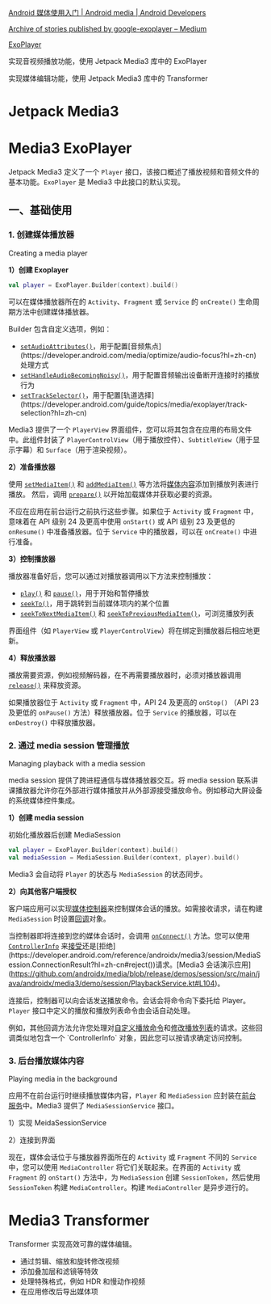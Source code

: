 [Android 媒体使用入门  | Android media  | Android Developers](https://developer.android.com/media/guides?hl=zh-cn)

[Archive of stories published by google-exoplayer – Medium](https://medium.com/google-exoplayer/archive)

[ExoPlayer](https://exoplayer.dev/)



实现音视频播放功能，使用 Jetpack Media3 库中的 ExoPlayer

实现媒体编辑功能，使用 Jetpack Media3 库中的 Transformer



# Jetpack Media3





# Media3 ExoPlayer 

Jetpack Media3 定义了一个 `Player` 接口，该接口概述了播放视频和音频文件的基本功能。`ExoPlayer` 是 Media3 中此接口的默认实现。



## 一、基础使用

### 1. 创建媒体播放器

Creating a media player

**1）创建 Exoplayer**

```kotlin
val player = ExoPlayer.Builder(context).build()
```

可以在媒体播放器所在的 `Activity`、`Fragment` 或 `Service` 的 `onCreate()` 生命周期方法中创建媒体播放器。

Builder 包含自定义选项，例如：

- [`setAudioAttributes()`](https://developer.android.com/reference/androidx/media3/exoplayer/ExoPlayer.Builder?hl=zh-cn#setAudioAttributes(androidx.media3.common.AudioAttributes,boolean))，用于配置[音频焦点](https://developer.android.com/media/optimize/audio-focus?hl=zh-cn)处理方式
- [`setHandleAudioBecomingNoisy()`](https://developer.android.com/reference/androidx/media3/exoplayer/ExoPlayer.Builder?hl=zh-cn#setHandleAudioBecomingNoisy(boolean))，用于配置音频输出设备断开连接时的播放行为
- [`setTrackSelector()`](https://developer.android.com/reference/androidx/media3/exoplayer/ExoPlayer.Builder?hl=zh-cn#setTrackSelector(androidx.media3.exoplayer.trackselection.TrackSelector))，用于配置[轨道选择](https://developer.android.com/guide/topics/media/exoplayer/track-selection?hl=zh-cn)

Media3 提供了一个 `PlayerView` 界面组件，您可以将其包含在应用的布局文件中。此组件封装了 `PlayerControlView`（用于播放控件）、`SubtitleView`（用于显示字幕）和 `Surface`（用于渲染视频）。



**2）准备播放器**

使用 [`setMediaItem()`](https://developer.android.com/reference/androidx/media3/common/Player?hl=zh-cn#setMediaItem(androidx.media3.common.MediaItem)) 和 [`addMediaItem()`](https://developer.android.com/reference/androidx/media3/common/Player?hl=zh-cn#addMediaItem(androidx.media3.common.MediaItem)) 等方法将[媒体内容](https://developer.android.com/guide/topics/media/exoplayer/media-items?hl=zh-cn)添加到播放列表进行播放。 然后，调用 [`prepare()`](https://developer.android.com/reference/androidx/media3/common/Player?hl=zh-cn#prepare()) 以开始加载媒体并获取必要的资源。

不应在应用在前台运行之前执行这些步骤。如果位于 `Activity` 或 `Fragment` 中，意味着在 API 级别 24 及更高中使用 `onStart()` 或 API 级别 23 及更低的 `onResume()` 中准备播放器。位于 `Service` 中的播放器，可以在 `onCreate()` 中进行准备。



**3）控制播放器**

播放器准备好后，您可以通过对播放器调用以下方法来控制播放：

- [`play()`](https://developer.android.com/reference/androidx/media3/common/Player?hl=zh-cn#play()) 和 [`pause()`](https://developer.android.com/reference/androidx/media3/common/Player?hl=zh-cn#pause())，用于开始和暂停播放
- [`seekTo()`](https://developer.android.com/reference/androidx/media3/common/Player?hl=zh-cn#seekTo(long))，用于跳转到当前媒体项内的某个位置
- [`seekToNextMediaItem()`](https://developer.android.com/reference/androidx/media3/common/Player?hl=zh-cn#seekToNextMediaItem()) 和 [`seekToPreviousMediaItem()`](https://developer.android.com/reference/androidx/media3/common/Player?hl=zh-cn#seekToPreviousMediaItem())，可浏览播放列表

界面组件（如 `PlayerView` 或 `PlayerControlView`）将在绑定到播放器后相应地更新。



**4）释放播放器**

播放需要资源，例如视频解码器，在不再需要播放器时，必须对播放器调用 [`release()`](https://developer.android.com/reference/androidx/media3/common/Player?hl=zh-cn#release()) 来释放资源。

如果播放器位于 `Activity` 或 `Fragment` 中，API  24 及更高的 `onStop()` （API 23 及更低的 `onPause()` 方法）释放播放器。位于 `Service` 的播放器，可以在 `onDestroy()` 中释放播放器。



### 2. 通过 media session 管理播放

Managing playback with a media session

media session 提供了跨进程通信与媒体播放器交互。将 media session 联系讲课播放器允许你在外部进行媒体播放并从外部源接受播放命令。例如移动大屏设备的系统媒体控件集成。

**1）创建 media session**

初始化播放器后创建 MediaSession

```kotlin
val player = ExoPlayer.Builder(context).build()
val mediaSession = MediaSession.Builder(context, player).build()
```

Media3 会自动将 `Player` 的状态与 `MediaSession` 的状态同步。

**2）向其他客户端授权**

客户端应用可以实现[媒体控制器](https://developer.android.com/reference/androidx/media3/session/MediaController?hl=zh-cn)来控制媒体会话的播放。如需接收请求，请在构建 `MediaSession` 时设置[回调](https://developer.android.com/reference/androidx/media3/session/MediaSession.Callback?hl=zh-cn)对象。

当控制器即将连接到您的媒体会话时，会调用 [`onConnect()`](https://developer.android.com/reference/androidx/media3/session/MediaSession.Callback?hl=zh-cn#onConnect(androidx.media3.session.MediaSession,androidx.media3.session.MediaSession.ControllerInfo)) 方法。您可以使用 [`ControllerInfo`](https://developer.android.com/reference/androidx/media3/session/MediaSession.ControllerInfo?hl=zh-cn) 来[接受](https://developer.android.com/reference/androidx/media3/session/MediaSession.ConnectionResult?hl=zh-cn#accept(androidx.media3.session.SessionCommands,androidx.media3.common.Player.Commands))还是[拒绝](https://developer.android.com/reference/androidx/media3/session/MediaSession.ConnectionResult?hl=zh-cn#reject())请求。[Media3 会话演示应用](https://github.com/androidx/media/blob/release/demos/session/src/main/java/androidx/media3/demo/session/PlaybackService.kt#L104)。

连接后，控制器可以向会话发送播放命令。会话会将命令向下委托给 Player。`Player` 接口中定义的播放和播放列表命令由会话自动处理。

例如，其他回调方法允许您处理对[自定义播放命令](https://developer.android.com/guide/topics/media/media3/getting-started/mediasession?hl=zh-cn#adding-custom)和[修改播放列表](https://developer.android.com/reference/androidx/media3/session/MediaSession.Callback?hl=zh-cn#onAddMediaItems(androidx.media3.session.MediaSession,androidx.media3.session.MediaSession.ControllerInfo,java.util.List))的请求。这些回调类似地包含一个 `ControllerInfo` 对象，因此您可以按请求确定访问控制。



### 3. 后台播放媒体内容

Playing media in the background

应用不在前台运行时继续播放媒体内容，`Player` 和 `MediaSession` 应封装在[前台服务](https://developer.android.com/guide/components/foreground-services?hl=zh-cn)中。Media3 提供了 `MediaSessionService` 接口。

1）实现 MeidaSessionService

2）连接到界面

现在，媒体会话位于与播放器界面所在的 `Activity` 或 `Fragment` 不同的 `Service` 中，您可以使用 `MediaController` 将它们关联起来。在界面的 `Activity` 或 `Fragment` 的 `onStart()` 方法中，为 `MediaSession` 创建 `SessionToken`，然后使用 `SessionToken` 构建 `MediaController`。构建 `MediaController` 是异步进行的。



# Media3 Transformer

Transformer 实现高效可靠的媒体编辑。

- 通过剪辑、缩放和旋转修改视频
- 添加叠加层和滤镜等特效
- 处理特殊格式，例如 HDR 和慢动作视频
- 在应用修改后导出媒体项



